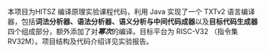 本项目为HITSZ 编译原理实验课程代码，利用 Java 实现了一个 TXTv2 语言编译器，包括**词法分析器、语法分析器、语义分析与中间代码成器**以及**目标代码生成器**四个组成部分，额外添加了对***幂次***的编译。目标平台为 RISC-V32 （指令集 RV32M）。项目结构及代码介绍详见实验报告。
